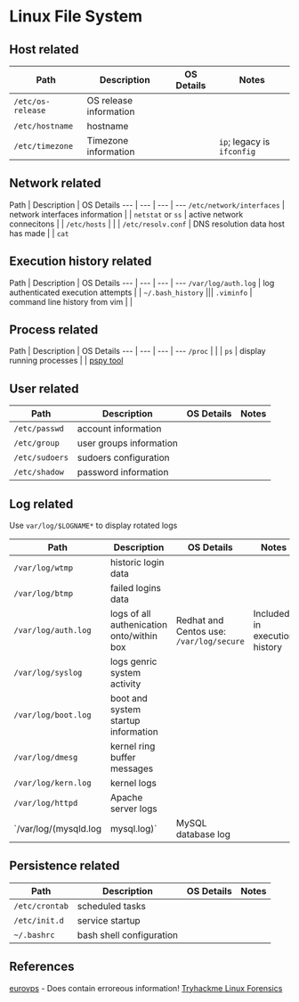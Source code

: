 # Linux File System

## Host related

Path | Description | OS Details | Notes
--- | --- | --- | --- 
`/etc/os-release` | OS release information |  |
`/etc/hostname` | hostname | | 
`/etc/timezone` | Timezone information | | `ip`; legacy is `ifconfig` 

## Network related

Path | Description | OS Details
--- | --- | --- | --- 
`/etc/network/interfaces` | network interfaces information | |
`netstat` or `ss` | active network connecitons | |
`/etc/hosts` | | |
`/etc/resolv.conf` | DNS resolution data host has made | | `cat`

## Execution history related

Path | Description | OS Details
--- | --- | --- | ---
`/var/log/auth.log` | log authenticated execution attempts | |
`~/.bash_history` |||
`.viminfo` | command line history from vim | | 

## Process related

Path | Description | OS Details
--- | --- | --- | --- 
`/proc` | | |
`ps` | display running processes | | [pspy tool](https://github.com/DominicBreuker/pspy) 

## User related

Path | Description | OS Details | Notes
--- | --- | --- | --- 
`/etc/passwd` | account information | | 
`/etc/group` | user groups information | | 
`/etc/sudoers` | sudoers configuration | |
`/etc/shadow` |  password information | |

## Log related
Use `var/log/$LOGNAME*` to display rotated logs

Path | Description | OS Details | Notes
--- | --- | --- | --- 
`/var/log/wtmp` | historic login data | | 
`/var/log/btmp` | failed logins data | |
`/var/log/auth.log` | logs of all authenication onto/within box |Redhat and Centos use: `/var/log/secure` | Included in execution history
`/var/log/syslog` | logs genric system activity | | 
`/var/log/boot.log ` | boot and system startup information | |
`/var/log/dmesg` | kernel ring buffer messages | |
`/var/log/kern.log` | kernel logs | | 
`/var/log/httpd` | Apache server logs | |
`/var/log/(mysqld.log | mysql.log)` | MySQL database log | |

## Persistence related

Path | Description | OS Details | Notes
--- | --- | --- | --- 
`/etc/crontab` | scheduled tasks | |
`/etc/init.d` | service startup | |
`~/.bashrc` | bash shell configuration |

## References
[eurovps](https://www.eurovps.com/blog/important-linux-log-files-you-must-be-monitoring/) - Does contain erroreous information!
[Tryhackme Linux Forensics](https://tryhackme.com/room/linuxforensics)